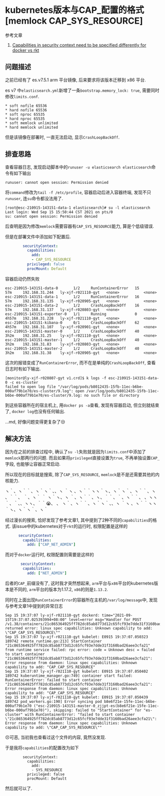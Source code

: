 # kubernetes版本与CAP_配置的格式[memlock CAP_SYS_RESOURCE]

参考文章

1. [Capabilities in security context need to be specified differently for docker vs rkt](https://github.com/kubernetes/kubernetes/issues/33104)

## 问题描述

之前已经有了 es.v7.5.1 arm 平台镜像, 后来要求将该版本迁移到 x86 平台.

es v7 中`elasticsearch.yml`新增了一条`bootstrap.memory_lock: true`, 需要同时修改`limits.conf`.

```
* soft nofile 65536
* hard nofile 65536
* soft nproc 65535
* hard nproc 65535
* soft memlock unlimited
* hard memlock unlimited
```

但是该镜像在部署时, 一直无法启动, 显示`CrashLoopBackOff`.

## 排查思路

查看容器日志, 发现启动脚本中的`runuser -u elasticsearch elasticsearch`命令有如下输出

```
runuser: cannot open session: Permission denied
```

将`command`修改为`tail -f /etc/profile`, 容器启动后进入容器终端, 发现不只`runuser`, 连`su`命令都没法用了.

```
[root@esc-210915-143151-data-1 elasticsearch]# su -l elasticsearch
Last login: Wed Sep 15 15:50:44 CST 2021 on pts/0
su: cannot open session: Permission denied
```

后查明是因为修改`memlock`需要容器有`CAP_SYS_RESOURCE`能力, 算是个低级错误.

但是在部署文件中添加如下配置后.

```yaml
        securityContext:
          capabilities:
            add:
            - CAP_SYS_RESOURCE
          privileged: false
          procMount: Default
```

容器启动仍然失败

```
esc-210915-143151-data-0       1/2     RunContainerError   15         57m     192.168.31.244   ly-xjf-r021110-gyt   <none>           <none>
esc-210915-143151-data-1       1/2     RunContainerError   16         57m     192.168.31.135   ly-xjf-r020905-gyt   <none>           <none>
esc-210915-143151-data-2       1/2     CrashLoopBackOff    16         57m     192.168.31.137   ly-xjf-r020803-gyt   <none>           <none>
esc-210915-143151-exporter-0   1/1     Running             0          4h57m   192.168.31.228   ly-xjf-r021110-gyt   <none>           <none>
esc-210915-143151-kibana-0     0/1     CrashLoopBackOff    62         4h57m   192.168.31.107   ly-xjf-r020901-gyt   <none>           <none>
esc-210915-143151-master-0     1/2     CrashLoopBackOff    40         3h2m    192.168.31.25    ly-xjf-r021110-gyt   <none>           <none>
esc-210915-143151-master-1     1/2     CrashLoopBackOff    40         3h2m    192.168.31.83    ly-xjf-r020803-gyt   <none>           <none>
esc-210915-143151-master-2     1/2     CrashLoopBackOff    40         3h2m    192.168.31.38    ly-xjf-r020905-gyt   <none>           <none>
```

这次的报错变成了`RunContainerError`, 而不在是单纯的`CrashLoopBackOff`, 查看日志时有如下输出.

```
[monitor@ly-xjf-r020807-gyt v1.crd]$ k logs -f esc-210915-143151-data-0 -c es-cluster
failed to open log file "/var/log/pods/b8012435-15fb-11ec-b6be-000af79b1e70/es-cluster/9.log": open /var/log/pods/b8012435-15fb-11ec-b6be-000af79b1e70/es-cluster/9.log: no such file or directory
```

到这些容器所在的宿主机上, 用`docker ps -a`查看, 发现有容器启动, 但立刻就结束了, `docker log`也没有任何输出.

...md, 好像问题变得更复杂了😒

## 解决方法

因为在之前的排查过程中, 确认了`su -l`失败就是因为`limits.conf`中添加了`memlock`那两行的问题. 而且如果将`privileged`直接设置为`true`, 不再单独设置`CAP_`字段, 也能够让容器正常启动.

所以现在的目标就是搜索, 除了`CAP_SYS_RESOURCE`, `memlock`是不是还需要其他的内核能力.

ヽ｀、ヽ｀｀、ヽ｀ヽ｀、、ヽ ｀ヽ 、ヽ｀｀ヽヽ｀ヽ、ヽ｀ヽ｀、ヽ｀｀、ヽ 、｀｀、 ｀、ヽ｀  ｀ ヽ｀ヽ、ヽ ｀、ヽ｀｀、ヽ、｀｀、｀、ヽ｀｀、 、ヽヽ｀、｀、、ヽヽ、｀｀😭、 、 ヽ｀、ヽ｀｀、ヽ｀ヽ｀、、ヽ ｀ヽ 、ヽ｀｀ヽヽ｀ヽ、ヽ｀ヽ｀、ヽ｀

经过漫长的搜索, 恰好发现了参考文章1, 其中提到了2种不同的`capabilities`的格式. 该issue中的kubernetes对于`rkt`的运行时, 权限配置是这样的

```yaml
      securityContext:
        capabilities:
          add: ["CAP_NET_ADMIN"]
```

而对于`docker`运行时, 权限配置则需要是这样的

```yaml
       securityContext:
        capabilities:
          add: ["NET_ADMIN"]
```

后者的`CAP_`前缀没有了, 这时我才突然想起来, `arm`平台与`x86`平台的kubernetes版本是不同的, `arm`平台的版本为1.17.2, `x86`的则是`1.13.2`.

同时在上面出现`RunContainerError`的容器所在主机的`/var/log/message`中, 发现与参考文章1中提到的异常日志

```
Sep 15 19:37:07 ly-xjf-r021110-gyt dockerd: time="2021-09-15T19:37:07.025393994+08:00" level=error msg="Handler for POST /v1.38/containers/21c865364925ff782dc85ab8773d12c65fcf93e7dde31f3160bad26aee3cfa21/start returned error: linux spec capabilities: Unknown capability to add: \"CAP_CAP_SYS_RESOURCE\""
Sep 15 19:37:07 ly-xjf-r021110-gyt kubelet: E0915 19:37:07.050323  189742 remote_runtime.go:213] StartContainer "21c865364925ff782dc85ab8773d12c65fcf93e7dde31f3160bad26aee3cfa21" from runtime service failed: rpc error: code = Unknown desc = failed to start container "21c865364925ff782dc85ab8773d12c65fcf93e7dde31f3160bad26aee3cfa21": Error response from daemon: linux spec capabilities: Unknown capability to add: "CAP_CAP_SYS_RESOURCE"
Sep 15 19:37:07 ly-xjf-r021110-gyt kubelet: E0915 19:37:07.050402  189742 kuberuntime_manager.go:749] container start failed: RunContainerError: failed to start container "21c865364925ff782dc85ab8773d12c65fcf93e7dde31f3160bad26aee3cfa21": Error response from daemon: linux spec capabilities: Unknown capability to add: "CAP_CAP_SYS_RESOURCE"
Sep 15 19:37:07 ly-xjf-r021110-gyt kubelet: E0915 19:37:07.050439  189742 pod_workers.go:190] Error syncing pod b8e6f21e-15fe-11ec-b6be-000af79b1e70 ("esc-210915-143151-master-0_zjjpt-es(b8e6f21e-15fe-11ec-b6be-000af79b1e70)"), skipping: failed to "StartContainer" for "es-cluster" with RunContainerError: "failed to start container \"21c865364925ff782dc85ab8773d12c65fcf93e7dde31f3160bad26aee3cfa21\": Error response from daemon: linux spec capabilities: Unknown capability to add: \"CAP_CAP_SYS_RESOURCE\""
```

😣可恶, 当初我也查看过这个文件的内容, 竟然没发现.

于是我将`capabilities`的配置改为如下

```
        securityContext:
          capabilities:
            add:
            - SYS_RESOURCE
          privileged: false
          procMount: Default
```

然后就可以了.
